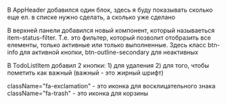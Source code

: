 В AppHeader добавился один блок, здесь я буду показывать сколько еще ел. в списке нужно сделать, а сколько уже сделано

В верхней панели добавился новый компонент, который называеться item-status-filter. Т.е. это фильтер, который позволит отобразить все елементы, только активные или только выполненные.
Здесь класс btn-info для активной кнопки, btn-outline-secondary для неактивных

В TodoListItem добавил 2 кнопки: 1) для удаления 2) для того, чтобы пометить как важный (важный - это жирный шрифт)

className="fa-exclamation" - это иконка для восклицательного знака
className="fa-trash" - это иконка для корзины